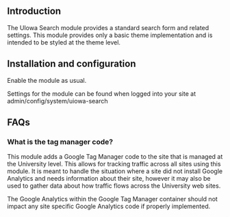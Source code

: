 ## Introduction

The UIowa Search module provides a standard search form and related settings. This module provides only a basic theme implementation and is intended to be styled at the theme level.


## Installation and configuration

Enable the module as usual.

Settings for the module can be found when logged into your site at admin/config/system/uiowa-search

## FAQs

### What is the tag manager code?

This module adds a Google Tag Manager code to the site that is managed at the University level. This allows for tracking traffic across all sites using this module. It is meant to handle the situation where a site did not install Google Analytics and needs information about their site, however it may also be used to gather data about how traffic flows across the University web sites.

The Google Analytics within the Google Tag Manager container should not impact any site specific Google Analytics code if properly implemented.
